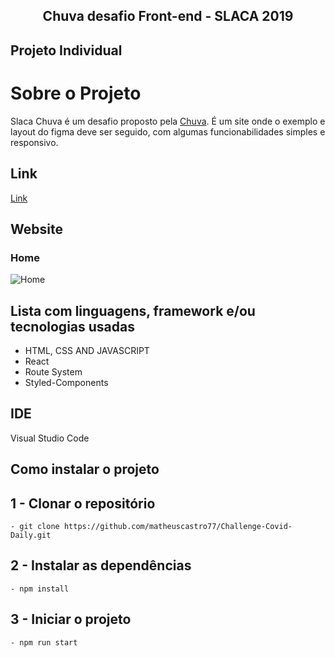 <h2 align="center"> 
	Chuva desafio Front-end - SLACA 2019
</h2>

## Projeto Individual

# Sobre o Projeto 

Slaca Chuva é um desafio proposto pela [Chuva](https://chuva.net.br/). É um site onde o exemplo e layout do figma deve ser seguido, com algumas funcionabilidades simples e responsivo.

## Link
[Link](hhttps://slaca-chuva.vercel.app/)

## Website
### Home
![Home](https://user-images.githubusercontent.com/94663972/181631081-e2dcf320-f7fa-4208-a38f-94957d8a4f04.png)



## Lista com linguagens, framework e/ou tecnologias usadas
<ul>
	<li>HTML, CSS AND JAVASCRIPT</li>
	<li>React</li>
	<li>Route System</li>
	<li>Styled-Components</li>
</ul>
 
## IDE

Visual Studio Code

## Como instalar o projeto

## 1 - Clonar o repositório
	- git clone https://github.com/matheuscastro77/Challenge-Covid-Daily.git
## 2 - Instalar as dependências
  	- npm install      
## 3 - Iniciar o projeto
	- npm run start

